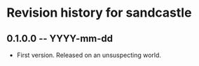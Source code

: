 # Revision history for sandcastle

## 0.1.0.0 -- YYYY-mm-dd

* First version. Released on an unsuspecting world.
